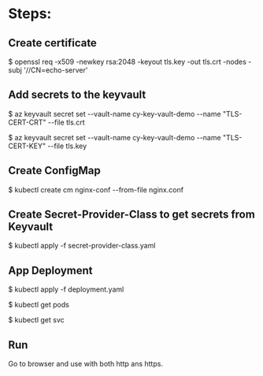 
# Steps:

## Create certificate

$ openssl req -x509 -newkey rsa:2048 -keyout tls.key -out tls.crt -nodes -subj '//CN=echo-server'

## Add secrets to the keyvault

$ az keyvault secret set --vault-name cy-key-vault-demo --name "TLS-CERT-CRT" --file tls.crt

$ az keyvault secret set --vault-name cy-key-vault-demo --name "TLS-CERT-KEY" --file tls.key

## Create ConfigMap

$ kubectl create cm nginx-conf --from-file nginx.conf

## Create Secret-Provider-Class to get secrets from Keyvault

$ kubectl apply -f secret-provider-class.yaml

## App Deployment

$ kubectl apply -f deployment.yaml

$ kubectl get pods

$ kubectl get svc

## Run

Go to browser and use <load-balancer-ip> with both http ans https.

